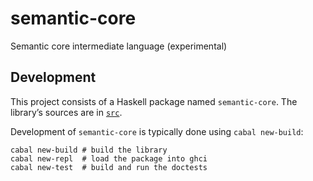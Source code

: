 # semantic-core

Semantic core intermediate language (experimental)


## Development

This project consists of a Haskell package named `semantic-core`. The library’s sources are in [`src`][].

Development of `semantic-core` is typically done using `cabal new-build`:

```shell
cabal new-build # build the library
cabal new-repl  # load the package into ghci
cabal new-test  # build and run the doctests
```

[`src`]: https://github.com/github/semantic/tree/master/semantic-core/src
